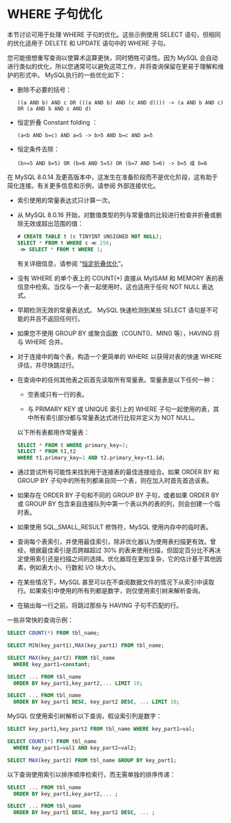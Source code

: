 # WHERE 子句优化

本节讨论可用于处理 WHERE 子句的优化。这些示例使用 SELECT 语句，但相同的优化适用于 DELETE 和 UPDATE 语句中的 WHERE 子句。

您可能很想重写查询以使算术运算更快，同时牺牲可读性。因为 MySQL 会自动进行类似的优化，所以您通常可以避免这项工作，并将查询保留在更易于理解和维护的形式中。 MySQL执行的一些优化如下：

- 删除不必要的括号：

  `((a AND b) AND c OR (((a AND b) AND (c AND d)))) -> (a AND b AND c) OR (a AND b AND c AND d)`

- 恒定折叠 Constant folding ：

  `(a<b AND b=c) AND a=5 -> b>5 AND b=c AND a=5`

- 恒定条件去除：

   `(b>=5 AND b=5) OR (b=6 AND 5=5) OR (b=7 AND 5=6) -> b=5 或 b=6`

在 MySQL 8.0.14 及更高版本中，这发生在准备阶段而不是优化阶段，这有助于简化连接。有关更多信息和示例，请参阅 外部连接优化。

- 索引使用的常量表达式只计算一次。

- 从 MySQL 8.0.16 开始，对数值类型的列与常量值的比较进行检查并折叠或删除无效或超出范围的值：

  ```sql
  # CREATE TABLE t (c TINYINT UNSIGNED NOT NULL);
  SELECT * FROM t WHERE c ≪ 256;
  -≫ SELECT * FROM t WHERE 1;
  ```

  有关详细信息，请参阅 “[恒定折叠优化](Constant-Folding优化.md)”。

- 没有 WHERE 的单个表上的 COUNT(*) 直接从 MyISAM 和 MEMORY 表的表信息中检索。当仅与一个表一起使用时，这也适用于任何 NOT NULL 表达式。

- 早期检测无效的常量表达式。 MySQL 快速检测到某些 SELECT 语句是不可能的并且不返回任何行。

- 如果您不使用 GROUP BY 或聚合函数（COUNT()、MIN() 等），HAVING 将与 WHERE 合并。

- 对于连接中的每个表，构造一个更简单的 WHERE 以获得对表的快速 WHERE 评估，并尽快跳过行。

- 在查询中的任何其他表之前首先读取所有常量表。常量表是以下任何一种：

  - 空表或只有一行的表。

  - 与 PRIMARY KEY 或 UNIQUE 索引上的 WHERE 子句一起使用的表，其中所有索引部分都与常量表达式进行比较并定义为 NOT NULL。

  以下所有表都用作常量表：
  
  ```sql
  SELECT * FROM t WHERE primary_key=1;
  SELECT * FROM t1,t2
  WHERE t1.primary_key=1 AND t2.primary_key=t1.id;
  ```

- 通过尝试所有可能性来找到用于连接表的最佳连接组合。如果 ORDER BY 和 GROUP BY 子句中的所有列都来自同一个表，则在加入时首先首选该表。

- 如果存在 ORDER BY 子句和不同的 GROUP BY 子句，或者如果 ORDER BY 或 GROUP BY 包含来自连接队列中第一个表以外的表的列，则会创建一个临时表。

- 如果使用 SQL_SMALL_RESULT 修饰符，MySQL 使用内存中的临时表。

- 查询每个表索引，并使用最佳索引，除非优化器认为使用表扫描更有效。曾经，根据最佳索引是否跨越超过 30% 的表来使用扫描，但固定百分比不再决定使用索引还是扫描之间的选择。优化器现在更加复杂，它的估计基于其他因素，例如表大小、行数和 I/O 块大小。

- 在某些情况下，MySQL 甚至可以在不查阅数据文件的情况下从索引中读取行。如果索引中使用的所有列都是数字，则仅使用索引树来解析查询。

- 在输出每一行之前，将跳过那些与 HAVING 子句不匹配的行。

一些非常快的查询示例：

```sql
SELECT COUNT(*) FROM tbl_name;

SELECT MIN(key_part1),MAX(key_part1) FROM tbl_name;

SELECT MAX(key_part2) FROM tbl_name
  WHERE key_part1=constant;

SELECT ... FROM tbl_name
  ORDER BY key_part1,key_part2,... LIMIT 10;

SELECT ... FROM tbl_name
  ORDER BY key_part1 DESC, key_part2 DESC, ... LIMIT 10;
```

MySQL 仅使用索引树解析以下查询，假设索引列是数字：

```sql
SELECT key_part1,key_part2 FROM tbl_name WHERE key_part1=val;

SELECT COUNT(*) FROM tbl_name
  WHERE key_part1=val1 AND key_part2=val2;

SELECT MAX(key_part2) FROM tbl_name GROUP BY key_part1;
```

以下查询使用索引以排序顺序检索行，而无需单独的排序传递：

```sql
SELECT ... FROM tbl_name
  ORDER BY key_part1,key_part2,... ;

SELECT ... FROM tbl_name
  ORDER BY key_part1 DESC, key_part2 DESC, ... ;
```
